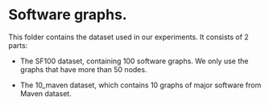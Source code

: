 # Software graphs.

This folder contains the dataset used in our experiments. It consists of 2 parts:

* The SF100 dataset, containing 100 software graphs. We only use the graphs that have more than 50 nodes.

* The 10_maven dataset, which contains 10 graphs of major software from Maven dataset.
